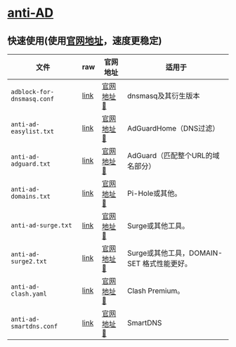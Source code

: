 # [anti-AD](https://github.com/privacy-protection-tools/anti-AD)

## 快速使用(使用[官网地址](https://anti-ad.net/)，速度更稳定)

| 文件                       | raw                                                          | 官网地址                                                   | 适用于                                     |
| -------------------------- | ------------------------------------------------------------ | ---------------------------------------------------------- | ------------------------------------------ |
| `adblock-for-dnsmasq.conf` | [link](https://raw.githubusercontent.com/privacy-protection-tools/anti-AD/master/adblock-for-dnsmasq.conf) | [官网地址🚀](https://anti-ad.net/anti-ad-for-dnsmasq.conf)  | dnsmasq及其衍生版本                        |
| `anti-ad-easylist.txt`     | [link](https://raw.githubusercontent.com/privacy-protection-tools/anti-AD/master/anti-ad-easylist.txt) | [官网地址🚀](https://anti-ad.net/easylist.txt)              | AdGuardHome（DNS过滤）                     |
| `anti-ad-adguard.txt`      | [link](https://raw.githubusercontent.com/privacy-protection-tools/anti-AD/master/anti-ad-adguard.txt) | [官网地址🚀](https://anti-ad.net/adguard.txt)               | AdGuard（匹配整个URL的域名部分）           |
| `anti-ad-domains.txt`      | [link](https://raw.githubusercontent.com/privacy-protection-tools/anti-AD/master/anti-ad-domains.txt) | [官网地址🚀](https://anti-ad.net/domains.txt)               | Pi-Hole或其他。                            |
| `anti-ad-surge.txt`        | [link](https://raw.githubusercontent.com/privacy-protection-tools/anti-AD/master/anti-ad-surge.txt) | [官网地址🚀](https://anti-ad.net/surge.txt)                 | Surge或其他工具。                          |
| `anti-ad-surge2.txt`       | [link](https://raw.githubusercontent.com/privacy-protection-tools/anti-AD/master/anti-ad-surge2.txt) | [官网地址🚀](https://anti-ad.net/surge2.txt)                | Surge或其他工具，DOMAIN-SET 格式性能更好。 |
| `anti-ad-clash.yaml`       | [link](https://raw.githubusercontent.com/privacy-protection-tools/anti-AD/master/anti-ad-clash.yaml) | [官网地址🚀](https://anti-ad.net/clash.yaml)                | Clash Premium。                            |
| `anti-ad-smartdns.conf`    | [link](https://raw.githubusercontent.com/privacy-protection-tools/anti-AD/master/anti-ad-smartdns.conf) | [官网地址🚀](https://anti-ad.net/anti-ad-for-smartdns.conf) | SmartDNS                                   |
